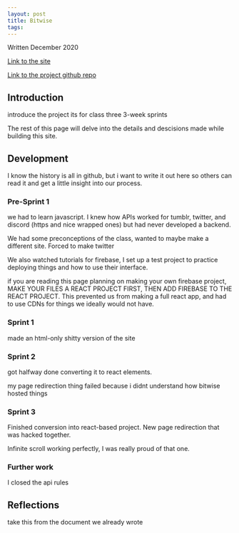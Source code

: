 ```yaml
---
layout: post
title: Bitwise
tags: 
---
```


Written December 2020

[Link to the site](https://bitwise-a3c2d.web.app/)

[Link to the project github repo](https://github.com/mchartigan/bitwise/)

## Introduction

introduce the project
its for class
three 3-week sprints

The rest of this page will delve into the details and descisions made while building this site.

## Development

I know the history is all in github, but i want to write it out here so others can read it and get a little insight into our process.

### Pre-Sprint 1

we had to learn javascript. I knew how APIs worked for tumblr, twitter, and discord (https and nice wrapped ones) but had never developed a backend. 

We had some preconceptions of the class, wanted to maybe make a different site. Forced to make twitter

We also watched tutorials for firebase, I set up a test project to practice deploying things and how to use their interface.

if you are reading this page planning on making your own firebase project, MAKE YOUR FILES A REACT PROJECT FIRST, THEN ADD FIREBASE TO THE REACT PROJECT. This prevented us from making a full react app, and had to use CDNs for things we ideally would not have.

### Sprint 1

made an html-only shitty version of the site

### Sprint 2

got halfway done converting it to react elements.

my page redirection thing failed because i didnt understand how bitwise hosted things

### Sprint 3

Finished conversion into react-based project. New page redirection that was hacked together. 

Infinite scroll working perfectly, I was really proud of that one.

### Further work

I closed the api rules

## Reflections

take this from the document we already wrote

